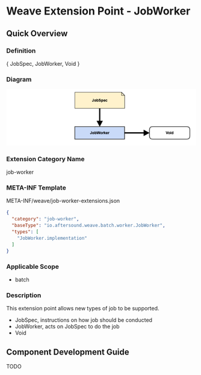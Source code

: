 # Weave Extension Point - JobWorker

## Quick Overview

### Definition

{ JobSpec, JobWorker, Void }

### Diagram

![](diagrams/WEAVE-EXTENSION-POINT-JOB-WORKER.png)

### Extension Category Name

job-worker

### META-INF Template

META-INF/weave/job-worker-extensions.json

```json
{
  "category": "job-worker",
  "baseType": "io.aftersound.weave.batch.worker.JobWorker",
  "types": [
    "JobWorker.implementation"
  ]
}
```

### Applicable Scope

- batch

### Description

This extension point allows new types of job to be supported. 

- JobSpec, instructions on how job should be conducted
- JobWorker, acts on JobSpec to do the job
- Void 

## Component Development Guide

TODO